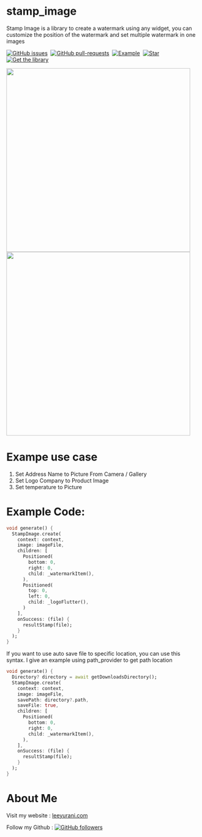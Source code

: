 
# stamp_image

Stamp Image is a library to create a watermark using any widget, you can customize the position
of the watermark and set multiple watermark in one images

[![GitHub issues](https://img.shields.io/github/issues/yusriltakeuchi/stamp_image.svg)](https://github.com/yusriltakeuchi/stamp_image/issues/)&nbsp;  [![GitHub pull-requests](https://img.shields.io/github/issues-pr/yusriltakeuchi/stamp_image.svg)](https://GitHub.com/yusriltakeuchi/stamp_image/pull/)&nbsp; [![Example](https://img.shields.io/badge/Example-Ex-success)](https://pub.dev/packages/stamp_image/example)&nbsp; [![Star](https://img.shields.io/github/stars/yusriltakeuchi/stamp_image?style=social)](https://github.com/yusriltakeuchi/stamp_image/star)&nbsp; [![Get the library](https://img.shields.io/badge/Get%20library-pub-blue)](https://pub.dev/packages/stamp_image)

<p>
<img src="https://i.ibb.co/tYTyHgz/Screenshot-2021-03-22-13-04-12-505-com-example-example.jpg" height="480px">
<img src="https://i.ibb.co/ZS7LpsT/Screenshot-2021-03-22-13-07-09-189-com-example-example.jpg" height="480px">
</p>

# Exampe use case
1. Set Address Name to Picture From Camera / Gallery
2. Set Logo Company to Product Image
3. Set temperature to Picture

# Example Code:
```dart
void generate() {
  StampImage.create(
    context: context, 
    image: imageFile, 
    children: [
      Positioned(
        bottom: 0,
        right: 0,
        child: _watermarkItem(),
      ),
      Positioned(
        top: 0,
        left: 0,
        child: _logoFlutter(),
      )
    ],
    onSuccess: (file) {
      resultStamp(file);
    }
  );
}
```

If you want to use auto save file to specific location,
you can use this syntax. I give an example using path_provider
to get path location
```dart
void generate() {
  Directory? directory = await getDownloadsDirectory();
  StampImage.create(
    context: context, 
    image: imageFile,
    savePath: directory?.path,
    saveFile: true,
    children: [
      Positioned(
        bottom: 0,
        right: 0,
        child: _watermarkItem(),
      ),
    ],
    onSuccess: (file) {
      resultStamp(file);
    }
  );
}
```

# About Me
Visit my website : [leeyurani.com](https://leeyurani.com)

Follow my Github : [![GitHub followers](https://img.shields.io/github/followers/yusriltakeuchi.svg?style=social&label=Follow&maxAge=2592000)](https://github.com/yusriltakeuchi?tab=followers)
